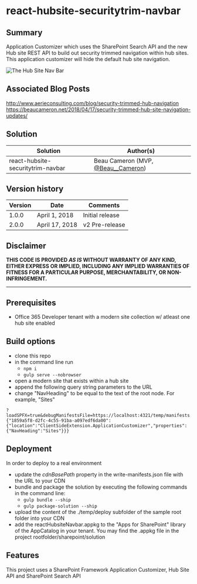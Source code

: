 # react-hubsite-securitytrim-navbar

## Summary

Application Customizer which uses the SharePoint Search API and the new Hub site REST API to build out security trimmed navigation within hub sites. This application customizer will hide the default hub site navigation.

![The Hub Site Nav Bar](https://www.aerieconsulting.com/hs-fs/hubfs/HubNavSite.png?t=1522675516566&width=2924&height=1349&name=HubNavSite.png)

## Associated Blog Posts
http://www.aerieconsulting.com/blog/security-trimmed-hub-navigation
https://beaucameron.net/2018/04/17/security-trimmed-hub-site-navigation-updates/

## Solution

Solution|Author(s)
--------|---------
react-hubsite-securitytrim-navbar|Beau Cameron (MVP, [@Beau__Cameron](https://twitter.com/Beau__Cameron))

## Version history

Version|Date|Comments
-------|----|--------
1.0.0|April 1, 2018|Initial release
2.0.0|April 17, 2018|v2 Pre-release

## Disclaimer

**THIS CODE IS PROVIDED *AS IS* WITHOUT WARRANTY OF ANY KIND, EITHER EXPRESS OR IMPLIED, INCLUDING ANY IMPLIED WARRANTIES OF FITNESS FOR A PARTICULAR PURPOSE, MERCHANTABILITY, OR NON-INFRINGEMENT.**

---

## Prerequisites

* Office 365 Developer tenant with a modern site collection w/ atleast one hub site enabled

## Build options

* clone this repo
* in the command line run
  * `npm i`
  * `gulp serve --nobrowser`
* open a modern site that exists within a hub site
* append the following query string parameters to the URL
* change "NavHeading" to be equal to the text of the root node. For example, "Sites"

```text
?loadSPFX=true&debugManifestsFile=https://localhost:4321/temp/manifests.js&customActions={"1859a5f8-d2fc-4c55-91ba-a097edf6da00":{"location":"ClientSideExtension.ApplicationCustomizer","properties":{"NavHeading":"Sites"}}}
```
 
## Deployment

In order to deploy to a real environment
* update the _cdnBasePath_ property in the write-manifests.json file with the URL to your CDN
* bundle and package the solution by executing the following commands in the command line:
  * `gulp bundle --ship`
  * `gulp package-solution --ship`
* upload the content of the ./temp/deploy subfolder of the sample root folder into your CDN
* add the reactHubsiteNavbar.appkg to the "Apps for SharePoint" library of the AppCatalog in your tenant. You may find the .appkg file in the project rootfolder/sharepoint/solution 

## Features

This project uses a SharePoint Framework Application Customizer, Hub Site API and SharePoint Search API
